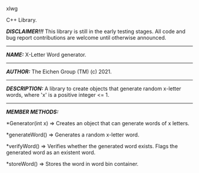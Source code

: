 xlwg

C++ Library.

***DISCLAIMER!!!***
This library is still in the early testing stages. All code and bug report contributions are welcome until otherwise announced.
***


***NAME:***
X-Letter Word generator.
***
***AUTHOR:***
The Eichen Group (TM) (c) 2021.
***
***DESCRIPTION:***
A library to create objects that generate random x-letter words, where 'x' is a positive integer <= 1.
***
***MEMBER METHODS:***

  *Generator(int x) =>  Creates an object that can generate words of x letters.


  *generateWord()   =>  Generates a random x-letter word.


  *verifyWord()     =>  Verifies whether the generated word exists. Flags the generated word as an existent word.


  *storeWord()      =>  Stores the word in word bin container.
